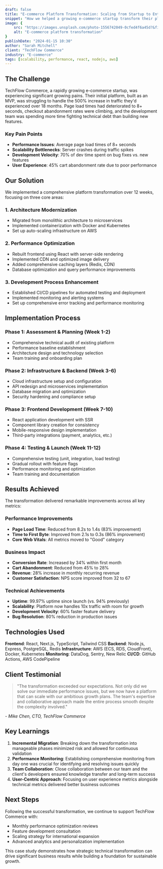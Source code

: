 ```yaml
---
draft: false
title: "E-commerce Platform Transformation: Scaling from Startup to Enterprise"
snippet: "How we helped a growing e-commerce startup transform their platform to handle 10x traffic growth while improving performance and user experience."
image: {
    src: "https://images.unsplash.com/photo-1556742049-0cfed4f6a45d?&fit=crop&w=430&h=240",
    alt: "E-commerce platform transformation"
}
publishDate: "2024-01-15 10:30"
author: "Sarah Mitchell"
client: "TechFlow Commerce"
industry: "E-commerce"
tags: [scalability, performance, react, nodejs, aws]
---
```


## The Challenge

TechFlow Commerce, a rapidly growing e-commerce startup, was experiencing significant growing pains. Their initial platform, built as an MVP, was struggling to handle the 500% increase in traffic they'd experienced over 18 months. Page load times had deteriorated to 8+ seconds, checkout abandonment rates were climbing, and the development team was spending more time fighting technical debt than building new features.

### Key Pain Points
- **Performance Issues**: Average page load times of 8+ seconds
- **Scalability Bottlenecks**: Server crashes during traffic spikes
- **Development Velocity**: 70% of dev time spent on bug fixes vs. new features
- **User Experience**: 45% cart abandonment rate due to poor performance

## Our Solution

We implemented a comprehensive platform transformation over 12 weeks, focusing on three core areas:

### 1. Architecture Modernization
- Migrated from monolithic architecture to microservices
- Implemented containerization with Docker and Kubernetes
- Set up auto-scaling infrastructure on AWS

### 2. Performance Optimization
- Rebuilt frontend using React with server-side rendering
- Implemented CDN and optimized image delivery
- Added comprehensive caching layers (Redis, CDN)
- Database optimization and query performance improvements

### 3. Development Process Enhancement
- Established CI/CD pipelines for automated testing and deployment
- Implemented monitoring and alerting systems
- Set up comprehensive error tracking and performance monitoring

## Implementation Process

### Phase 1: Assessment & Planning (Week 1-2)
- Comprehensive technical audit of existing platform
- Performance baseline establishment
- Architecture design and technology selection
- Team training and onboarding plan

### Phase 2: Infrastructure & Backend (Week 3-6)
- Cloud infrastructure setup and configuration
- API redesign and microservices implementation
- Database migration and optimization
- Security hardening and compliance setup

### Phase 3: Frontend Development (Week 7-10)
- React application development with SSR
- Component library creation for consistency
- Mobile-responsive design implementation
- Third-party integrations (payment, analytics, etc.)

### Phase 4: Testing & Launch (Week 11-12)
- Comprehensive testing (unit, integration, load testing)
- Gradual rollout with feature flags
- Performance monitoring and optimization
- Team training and documentation

## Results Achieved

The transformation delivered remarkable improvements across all key metrics:

### Performance Improvements
- **Page Load Time**: Reduced from 8.2s to 1.4s (83% improvement)
- **Time to First Byte**: Improved from 2.1s to 0.3s (86% improvement)
- **Core Web Vitals**: All metrics moved to "Good" category

### Business Impact
- **Conversion Rate**: Increased by 34% within first month
- **Cart Abandonment**: Reduced from 45% to 28%
- **Revenue**: 28% increase in monthly recurring revenue
- **Customer Satisfaction**: NPS score improved from 32 to 67

### Technical Achievements
- **Uptime**: 99.97% uptime since launch (vs. 94% previously)
- **Scalability**: Platform now handles 10x traffic with room for growth
- **Development Velocity**: 60% faster feature delivery
- **Bug Resolution**: 80% reduction in production issues

## Technologies Used

**Frontend**: React, Next.js, TypeScript, Tailwind CSS
**Backend**: Node.js, Express, PostgreSQL, Redis
**Infrastructure**: AWS (ECS, RDS, CloudFront), Docker, Kubernetes
**Monitoring**: DataDog, Sentry, New Relic
**CI/CD**: GitHub Actions, AWS CodePipeline

## Client Testimonial

> "The transformation exceeded our expectations. Not only did we solve our immediate performance issues, but we now have a platform that can scale with our ambitious growth plans. The team's expertise and collaborative approach made the entire process smooth despite the complexity involved."

*- Mike Chen, CTO, TechFlow Commerce*

## Key Learnings

1. **Incremental Migration**: Breaking down the transformation into manageable phases minimized risk and allowed for continuous validation
2. **Performance Monitoring**: Establishing comprehensive monitoring from day one was crucial for identifying and resolving issues quickly
3. **Team Collaboration**: Close collaboration between our team and the client's developers ensured knowledge transfer and long-term success
4. **User-Centric Approach**: Focusing on user experience metrics alongside technical metrics delivered better business outcomes

## Next Steps

Following the successful transformation, we continue to support TechFlow Commerce with:
- Monthly performance optimization reviews
- Feature development consultation
- Scaling strategy for international expansion
- Advanced analytics and personalization implementation

This case study demonstrates how strategic technical transformation can drive significant business results while building a foundation for sustainable growth.